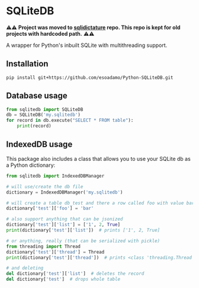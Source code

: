 # SQLiteDB

⚠️⚠️ **Project was moved to [sqlidictature](https://github.com/esoadamo/sqlidictature) repo. This repo is kept for old projects with hardcoded path.** ⚠️⚠️

A wrapper for Python's inbuilt SQLite with multithreading support.

## Installation

```shell
pip install git+https://github.com/esoadamo/Python-SQLiteDB.git
```

## Database usage

```python
from sqlitedb import SQLiteDB
db = SQLiteDB('my.sqlitedb')
for record in db.execute("SELECT * FROM table"):
    print(record)
```

## IndexedDB usage
This package also includes a class that allows you to use your SQLite db as a Python dictionary:

```python
from sqlitedb import IndexedDBManager

# will use/create the db file
dictionary = IndexedDBManager('my.sqlitedb')

# will create a table db_test and there a row called foo with value bar
dictionary['test']['foo'] = 'bar'

# also support anything that can be jsonized
dictionary['test']['list'] = ['1', 2, True]
print(dictionary['test']['list'])  # prints ['1', 2, True]

# or anything, really (that can be serialized with pickle)
from threading import Thread
dictionary['test']['thread'] = Thread
print(dictionary['test']['thread'])  # prints <class 'threading.Thread'>

# and deleting
del dictionary['test']['list']  # deletes the record
del dictionary['test']  # drops whole table
```
